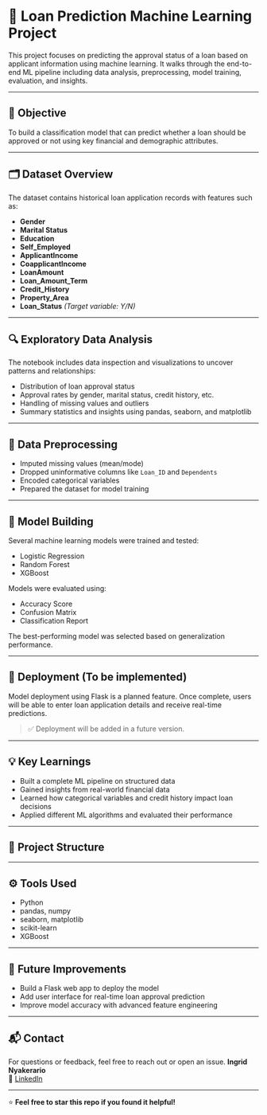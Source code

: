 # 🏦 Loan Prediction Machine Learning Project

This project focuses on predicting the approval status of a loan based on applicant information using machine learning. It walks through the end-to-end ML pipeline including data analysis, preprocessing, model training, evaluation, and insights.

---

## 📌 Objective

To build a classification model that can predict whether a loan should be approved or not using key financial and demographic attributes.

---

## 🗂 Dataset Overview

The dataset contains historical loan application records with features such as:

- **Gender**
- **Marital Status**
- **Education**
- **Self_Employed**
- **ApplicantIncome**
- **CoapplicantIncome**
- **LoanAmount**
- **Loan_Amount_Term**
- **Credit_History**
- **Property_Area**
- **Loan_Status** *(Target variable: Y/N)*

---

## 🔍 Exploratory Data Analysis

The notebook includes data inspection and visualizations to uncover patterns and relationships:

- Distribution of loan approval status
- Approval rates by gender, marital status, credit history, etc.
- Handling of missing values and outliers
- Summary statistics and insights using pandas, seaborn, and matplotlib

---

## 🧹 Data Preprocessing

- Imputed missing values (mean/mode)
- Dropped uninformative columns like `Loan_ID` and `Dependents`
- Encoded categorical variables
- Prepared the dataset for model training

---

## 🤖 Model Building

Several machine learning models were trained and tested:

- Logistic Regression
- Random Forest
- XGBoost

Models were evaluated using:
- Accuracy Score
- Confusion Matrix
- Classification Report

The best-performing model was selected based on generalization performance.

---

## 🚧 Deployment (To be implemented)

Model deployment using Flask is a planned feature. Once complete, users will be able to enter loan application details and receive real-time predictions.

> ✅ Deployment will be added in a future version.

---

## 💡 Key Learnings

- Built a complete ML pipeline on structured data
- Gained insights from real-world financial data
- Learned how categorical variables and credit history impact loan decisions
- Applied different ML algorithms and evaluated their performance

---

## 📁 Project Structure


---

## ⚙️ Tools Used

- Python
- pandas, numpy
- seaborn, matplotlib
- scikit-learn
- XGBoost

---

## 📌 Future Improvements

- Build a Flask web app to deploy the model
- Add user interface for real-time loan approval prediction
- Improve model accuracy with advanced feature engineering

---

## 📬 Contact

For questions or feedback, feel free to reach out or open an issue.
**Ingrid Nyakerario**  
📎 [LinkedIn](https://www.linkedin.com/in/ingrid-ong-uti-43a93361/)

---

⭐ **Feel free to star this repo if you found it helpful!**
